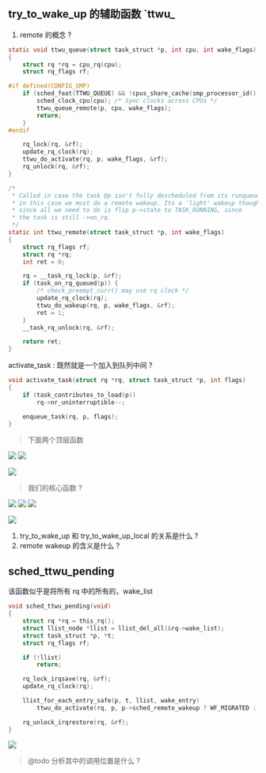## try_to_wake_up 的辅助函数 `ttwu_
1. remote 的概念 ?

```c
static void ttwu_queue(struct task_struct *p, int cpu, int wake_flags)
{
	struct rq *rq = cpu_rq(cpu);
	struct rq_flags rf;

#if defined(CONFIG_SMP)
	if (sched_feat(TTWU_QUEUE) && !cpus_share_cache(smp_processor_id(), cpu)) {
		sched_clock_cpu(cpu); /* Sync clocks across CPUs */
		ttwu_queue_remote(p, cpu, wake_flags);
		return;
	}
#endif

	rq_lock(rq, &rf);
	update_rq_clock(rq);
	ttwu_do_activate(rq, p, wake_flags, &rf);
	rq_unlock(rq, &rf);
}
```

```c
/*
 * Called in case the task @p isn't fully descheduled from its runqueue,
 * in this case we must do a remote wakeup. Its a 'light' wakeup though,
 * since all we need to do is flip p->state to TASK_RUNNING, since
 * the task is still ->on_rq.
 */
static int ttwu_remote(struct task_struct *p, int wake_flags)
{
	struct rq_flags rf;
	struct rq *rq;
	int ret = 0;

	rq = __task_rq_lock(p, &rf);
	if (task_on_rq_queued(p)) {
		/* check_preempt_curr() may use rq clock */
		update_rq_clock(rq);
		ttwu_do_wakeup(rq, p, wake_flags, &rf);
		ret = 1;
	}
	__task_rq_unlock(rq, &rf);

	return ret;
}
```

activate_task : 既然就是一个加入到队列中间 ?
```c
void activate_task(struct rq *rq, struct task_struct *p, int flags)
{
	if (task_contributes_to_load(p))
		rq->nr_uninterruptible--;

	enqueue_task(rq, p, flags);
}
```

> 下面两个顶层函数

![](../../img/source/ttwu_queue.png)
![](../../img/source/ttwu_remote.png)

![](../../img/source/ttwu_do_activate.png)
> 我们的核心函数 ?

![](../../img/source/ttwu_do_wakeup.png)
![](../../img/source/ttwu_activate.png)
![](../../img/source/ttwu_queue_remote.png)

![](../../img/source/try_to_wake_up_local.png)

1. try_to_wake_up 和 try_to_wake_up_local 的关系是什么 ?
2. remote wakeup 的含义是什么 ?

## sched_ttwu_pending

该函数似乎是将所有 rq 中的所有的，wake_list

```c
void sched_ttwu_pending(void)
{
	struct rq *rq = this_rq();
	struct llist_node *llist = llist_del_all(&rq->wake_list);
	struct task_struct *p, *t;
	struct rq_flags rf;

	if (!llist)
		return;

	rq_lock_irqsave(rq, &rf);
	update_rq_clock(rq);

	llist_for_each_entry_safe(p, t, llist, wake_entry)
		ttwu_do_activate(rq, p, p->sched_remote_wakeup ? WF_MIGRATED : 0, &rf);

	rq_unlock_irqrestore(rq, &rf);
}
```

![](../../img/source/sched_ttwu_pending.png)

> @todo 分析其中的调用位置是什么 ?

